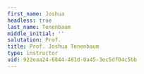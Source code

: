 ```yaml
---
first_name: Joshua
headless: true
last_name: Tenenbaum
middle_initial: ''
salutation: Prof.
title: Prof. Joshua Tenenbaum
type: instructor
uid: 922eaa24-6844-481d-0a45-3ec5df04c5bb
---
```

